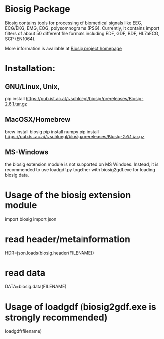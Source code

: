 # Biosig Package

Biosig contains tools for processing of biomedical signals
like  EEG, ECG/EKG, EMG, EOG, polysomnograms (PSG). Currently,
it contains import filters of about 50 different file formats
including EDF, GDF, BDF, HL7aECG, SCP (EN1064).

More information is available at
[Biosig project homepage](https://biosig.sourceforge.io)

# Installation:
## GNU/Linux, Unix,
  pip install https://pub.ist.ac.at/~schloegl/biosig/prereleases/Biosig-2.6.1.tar.gz

## MacOSX/Homebrew
  brew install biosig
  pip install numpy
  pip install https://pub.ist.ac.at/~schloegl/biosig/prereleases/Biosig-2.6.1.tar.gz

## MS-Windows
  the biosig extension module is not supported on MS Windoes.
  Instead, it is recommended to use loadgdf.py together with biosig2gdf.exe
  for loading biosig data.

# Usage of the biosig extension module

   import biosig
   import json
   # read header/metainformation
   HDR=json.loads(biosig.header(FILENAME))
   # read data
   DATA=biosig.data(FILENAME)

# Usage of loadgdf (biosig2gdf.exe is strongly recommended)
  loadgdf(filename)

